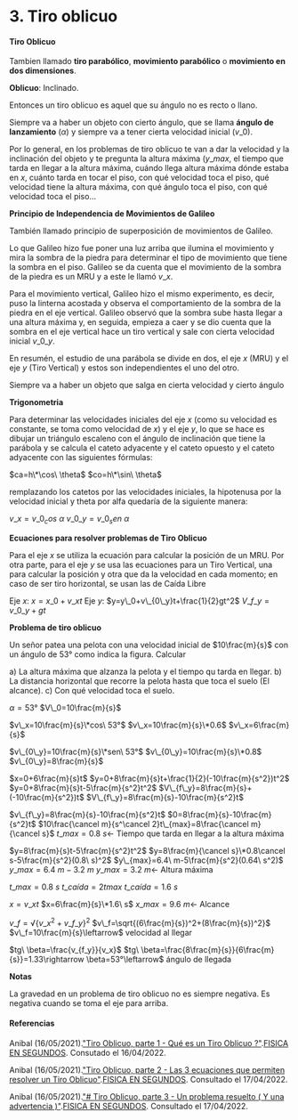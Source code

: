 # 3. Tiro oblicuo

#### Tiro Oblicuo

Tambien llamado **tiro parabólico**, **movimiento parabólico** o **movimiento en dos dimensiones**.

**Oblicuo**: Inclinado.

Entonces un tiro oblicuo es aquel que su ángulo no es recto o llano.

Siempre va a haber un objeto con cierto ángulo, que se llama **ángulo de lanzamiento** ($\alpha$) y siempre va a tener cierta velocidad inicial ($v\_0$).

Por lo general, en los problemas de tiro oblicuo te van a dar la velocidad y la inclinación del objeto y te pregunta la altura máxima ($y\_{max}$, el tiempo que tarda en llegar a la altura máxima, cuándo llega altura máxima dónde estaba en $x$, cuánto tarda en tocar el piso, con qué velocidad toca el piso, qué velocidad tiene la altura máxima, con qué ángulo toca el piso, con qué velocidad toca el piso...

**Principio de Independencia de Movimientos de Galileo**

También llamado principio de superposición de movimientos de Galileo.

Lo que Galileo hizo fue poner una luz arriba que ilumina el movimiento y mira la sombra de la piedra para determinar el tipo de movimiento que tiene la sombra en el piso. Galileo se da cuenta que el movimiento de la sombra de la piedra es un MRU y a este le llamó $v\_x$.

Para el movimiento vertical, Galileo hizo el mismo experimento, es decir, puso la linterna acostada y observa el comportamiento de la sombra de la piedra en el eje vertical. Galileo observó que la sombra sube hasta llegar a una altura máxima y, en seguida, empieza a caer y se dio cuenta que la sombra en el eje vertical hace un tiro vertical y sale con cierta velocidad inicial $v\_{0\_y}$.

En resumén, el estudio de una parábola se divide en dos, el eje $x$ (MRU) y el eje $y$ (Tiro Vertical) y estos son independientes el uno del otro.

Siempre va a haber un objeto que salga en cierta velocidad y cierto ángulo

**Trigonometria**

Para determinar las velocidades iniciales del eje $x$ (como su velocidad es constante, se toma como velocidad de $x$) y el eje $y$, lo que se hace es dibujar un triángulo escaleno con el ángulo de inclinación que tiene la parábola y se calcula el cateto adyacente y el cateto opuesto y el cateto adyacente con las siguientes fórmulas:

$ca=h\*\cos\ \theta$ $co=h\*\sin\ \theta$

remplazando los catetos por las velocidades iniciales, la hipotenusa por la velocidad inicial y theta por alfa quedaría de la siguiente manera:

$v\_x=v\_0_cos\ \alpha$ $v\_{0\_y}=v\_0_sen\ \alpha$

**Ecuaciones para resolver problemas de Tiro Oblicuo**

Para el eje $x$ se utiliza la ecuación para calcular la posición de un MRU. Por otra parte, para el eje $y$ se usa las ecuaciones para un Tiro Vertical, una para calcular la posición y otra que da la velocidad en cada momento; en caso de ser tiro horizontal, se usan las de Caída Libre

Eje $x$: $x=x\_0+v\_xt$ Eje $y$: $y=y\_0+v\_{0\_y}t+\frac{1}{2}gt^2$ $V\_{f\_y}=v\_{0\_y}+gt$

**Problema de tiro oblicuo**

Un señor patea una pelota con una velocidad inicial de $10\frac{m}{s}$ con un ángulo de 53° como indica la figura. Calcular

a) La altura máxima que alzanza la pelota y el tiempo qu tarda en llegar. b) La distancia horizontal que recorre la pelota hasta que toca el suelo (El alcance). c) Con qué velocidad toca el suelo.

$\alpha=53°$ $V\_0=10\frac{m}{s}$

$v\_x=10\frac{m}{s}\*cos\ 53°$ $v\_x=10\frac{m}{s}\*0.6$ $v\_x=6\frac{m}{s}$

$v\_{0\_y}=10\frac{m}{s}\*sen\ 53°$ $v\_{0\_y}=10\frac{m}{s}\*0.8$ $v\_{0\_y}=8\frac{m}{s}$

$x=0+6\frac{m}{s}t$ $y=0+8\frac{m}{s}t+\frac{1}{2}(-10\frac{m}{s^2})t^2$ $y=0+8\frac{m}{s}t-5\frac{m}{s^2}t^2$ $V\_{f\_y}=8\frac{m}{s}+(-10\frac{m}{s^2})t$ $V\_{f\_y}=8\frac{m}{s}-10\frac{m}{s^2}t$

$v\_{f\_y}=8\frac{m}{s}-10\frac{m}{s^2}t$ $0=8\frac{m}{s}-10\frac{m}{s^2}t$ $10\frac{\cancel m}{s^\cancel 2}t\_{max}=8\frac{\cancel m}{\cancel s}$ $t\_{max}=0.8\ s\leftarrow$ Tiempo que tarda en llegar a la altura máxima

$y=8\frac{m}{s}t-5\frac{m}{s^2}t^2$ $y=8\frac{m}{\cancel s}\*0.8\cancel s-5\frac{m}{s^2}(0.8\ s)^2$ $y\_{max}=6.4\ m-5\frac{m}{s^2}(0.64\ s^2)$ $y\_{max}=6.4\ m-3.2\ m$ $y\_{max}=3.2\ m\leftarrow$ Altura máxima

$t\_{max}=0.8\ s$ $t\_{caída}=2t{max}$ $t\_{caída}=1.6\ s$

$x=v\_xt$ $x=6\frac{m}{s}\*1.6\ s$ $x\_{max}=9.6\ m\leftarrow$ Alcance

$v\_f=\sqrt\{{v\_x}^2+{v\_{f\_y\}}^2}$ $v\_f=\sqrt{(6\frac{m}{s})^2+(8\frac{m}{s})^2}$ $v\_f=10\frac{m}{s}\leftarrow$ velocidad al llegar

$tg\ \beta=\frac{v\_{f\_y\}}{v\_x}$ $tg\ \beta=\frac{8\frac{m}{s\}}{6\frac{m}{s\}}=1.33\rightarrow \beta=53°\leftarrow$ ángulo de llegada

**Notas**

La gravedad en un problema de tiro oblicuo no es siempre negativa. Es negativa cuando se toma el eje para arriba.

#### Referencias

Anibal (16/05/2021).["Tiro Oblicuo, parte 1 - Qué es un Tiro Oblicuo ?"](https://www.youtube.com/watch?v=1kZmAQlBTaM).[FISICA EN SEGUNDOS](https://www.youtube.com/channel/UCfC8fA12mBQB5\_0h\_CJAdcg). Consutado el 16/04/2022.

Anibal (16/05/2021).["Tiro Oblicuo, parte 2 - Las 3 ecuaciones que permiten resolver un Tiro Oblicuo"](https://www.youtube.com/watch?v=sbuhRfQZvuY).[FISICA EN SEGUNDOS](https://www.youtube.com/channel/UCfC8fA12mBQB5\_0h\_CJAdcg). Consultado el 17/04/2022.

Anibal (16/05/2021).["# Tiro Oblicuo, parte 3 - Un problema resuelto ( Y una advertencia )"](https://www.youtube.com/watch?v=ioznf9zaviA).[FISICA EN SEGUNDOS](https://www.youtube.com/channel/UCfC8fA12mBQB5\_0h\_CJAdcg). Consultado el 17/04/2022.
